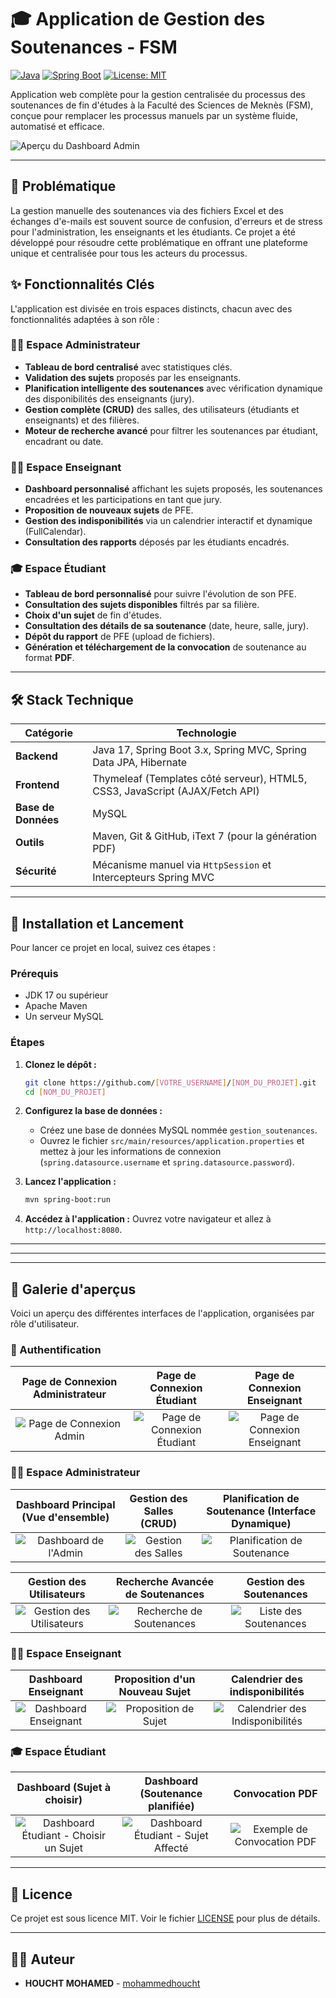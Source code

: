 # 🎓 Application de Gestion des Soutenances - FSM

[![Java](https://img.shields.io/badge/Java-17-blue.svg)](https://www.java.com)
[![Spring Boot](https://img.shields.io/badge/Spring%20Boot-3.x-brightgreen.svg)](https://spring.io/projects/spring-boot)
[![License: MIT](https://img.shields.io/badge/License-MIT-yellow.svg)](https://opensource.org/licenses/MIT)

Application web complète pour la gestion centralisée du processus des soutenances de fin d'études à la Faculté des Sciences de Meknès (FSM), conçue pour remplacer les processus manuels par un système fluide, automatisé et efficace.

![Aperçu du Dashboard Admin](https://i.ibb.co/6P6Xy9h/image.png)

---

## 🚀 Problématique

La gestion manuelle des soutenances via des fichiers Excel et des échanges d'e-mails est souvent source de confusion, d'erreurs et de stress pour l'administration, les enseignants et les étudiants. Ce projet a été développé pour résoudre cette problématique en offrant une plateforme unique et centralisée pour tous les acteurs du processus.

## ✨ Fonctionnalités Clés

L'application est divisée en trois espaces distincts, chacun avec des fonctionnalités adaptées à son rôle :

### 👨‍💼 Espace Administrateur
- **Tableau de bord centralisé** avec statistiques clés.
- **Validation des sujets** proposés par les enseignants.
- **Planification intelligente des soutenances** avec vérification dynamique des disponibilités des enseignants (jury).
- **Gestion complète (CRUD)** des salles, des utilisateurs (étudiants et enseignants) et des filières.
- **Moteur de recherche avancé** pour filtrer les soutenances par étudiant, encadrant ou date.

### 👨‍🏫 Espace Enseignant
- **Dashboard personnalisé** affichant les sujets proposés, les soutenances encadrées et les participations en tant que jury.
- **Proposition de nouveaux sujets** de PFE.
- **Gestion des indisponibilités** via un calendrier interactif et dynamique (FullCalendar).
- **Consultation des rapports** déposés par les étudiants encadrés.

### 🎓 Espace Étudiant
- **Tableau de bord personnalisé** pour suivre l'évolution de son PFE.
- **Consultation des sujets disponibles** filtrés par sa filière.
- **Choix d'un sujet** de fin d'études.
- **Consultation des détails de sa soutenance** (date, heure, salle, jury).
- **Dépôt du rapport** de PFE (upload de fichiers).
- **Génération et téléchargement de la convocation** de soutenance au format **PDF**.

---

## 🛠️ Stack Technique

| Catégorie      | Technologie                                                                  |
|----------------|------------------------------------------------------------------------------|
| **Backend**    | Java 17, Spring Boot 3.x, Spring MVC, Spring Data JPA, Hibernate             |
| **Frontend**   | Thymeleaf (Templates côté serveur), HTML5, CSS3, JavaScript (AJAX/Fetch API) |
| **Base de Données**| MySQL                                                                        |
| **Outils**     | Maven, Git & GitHub, iText 7 (pour la génération PDF)                         |
| **Sécurité**   | Mécanisme manuel via `HttpSession` et Intercepteurs Spring MVC                |

---

## 🏁 Installation et Lancement

Pour lancer ce projet en local, suivez ces étapes :

### Prérequis
- JDK 17 ou supérieur
- Apache Maven
- Un serveur MySQL

### Étapes
1.  **Clonez le dépôt :**
    ```bash
    git clone https://github.com/[VOTRE_USERNAME]/[NOM_DU_PROJET].git
    cd [NOM_DU_PROJET]
    ```
2.  **Configurez la base de données :**
    - Créez une base de données MySQL nommée `gestion_soutenances`.
    - Ouvrez le fichier `src/main/resources/application.properties` et mettez à jour les informations de connexion (`spring.datasource.username` et `spring.datasource.password`).
    
3.  **Lancez l'application :**
    ```bash
    mvn spring-boot:run
    ```
4.  **Accédez à l'application :**
    Ouvrez votre navigateur et allez à `http://localhost:8080`.

---
---

---

## 📸 Galerie d'aperçus

Voici un aperçu des différentes interfaces de l'application, organisées par rôle d'utilisateur.

### 🔑 Authentification
| Page de Connexion Administrateur  | Page de Connexion Étudiant | Page de Connexion Enseignant |
| :-----------------------: | :-----------------------: | :-----------------------: |
| ![][login-admin] | ![][login-etudiant] | ![][login-enseignant] |

### 👨‍💼 Espace Administrateur
| Dashboard Principal (Vue d'ensemble) | Gestion des Salles (CRUD) | Planification de Soutenance (Interface Dynamique) |
| :---: | :---: | :---: |
| ![][admin-dashboard] | ![][admin-salles] | ![][admin-planifier] |

| Gestion des Utilisateurs | Recherche Avancée de Soutenances | Gestion des Soutenances |
| :---: | :---: | :---: |
| ![][admin-utilisateurs] | ![][admin-recherche] | ![][admin-soutenances] |

### 👨‍🏫 Espace Enseignant
| Dashboard Enseignant | Proposition d'un Nouveau Sujet | Calendrier des indisponibilités |
| :---: | :---: | :---: |
| ![][enseignant-dashboard] | ![][enseignant-proposer] | ![][enseignant-calendrier] |

### 🎓 Espace Étudiant
| Dashboard (Sujet à choisir) | Dashboard (Soutenance planifiée) | Convocation PDF |
| :---: | :---: | :---: |
| ![][etudiant-choisir] | ![][etudiant-dashboard] | ![][etudiant-pdf] |

<!-- ====== DÉFINITION DES LIENS D'IMAGES (LI GHADI YKHEDMO) ====== -->
<!-- Remplacez les noms de fichiers par les vôtres s'ils sont différents -->

[login-admin]: aperçu/loginAdmin.png "Page de Connexion Admin"
[login-etudiant]: aperçu/loginEtudiant.png "Page de Connexion Étudiant"
[login-enseignant]: aperçu/loginEnseignant.png "Page de Connexion Enseignant"

[admin-dashboard]: aperçu/dashboardAdmin.png "Dashboard de l'Admin"
[admin-salles]: aperçu/gestionSalles.png "Gestion des Salles"
[admin-planifier]: aperçu/planifierSoutenance.png "Planification de Soutenance"
[admin-utilisateurs]: aperçu/gererEtilisateur.png "Gestion des Utilisateurs"
[admin-recherche]: aperçu/chercherSoutenance.png "Recherche de Soutenances"
[admin-soutenances]: aperçu/gestionSoutenance.png "Liste des Soutenances"

[enseignant-dashboard]: aperçu/dachboardEnseignant.png "Dashboard Enseignant"
[enseignant-proposer]: aperçu/proposerSujet.png "Proposition de Sujet"
[enseignant-calendrier]: aperçu/disponibilite.png "Calendrier des Indisponibilités"

[etudiant-choisir]: aperçu/choisirSujet.png "Dashboard Étudiant - Choisir un Sujet"
[etudiant-dashboard]: aperçu/dachboardEtudiant.jpg "Dashboard Étudiant - Sujet Affecté"
[etudiant-pdf]: aperçu/convocation.png "Exemple de Convocation PDF"
---
## 📜 Licence

Ce projet est sous licence MIT. Voir le fichier [LICENSE](LICENSE) pour plus de détails.

---

## 👨‍💻 Auteur
- **HOUCHT MOHAMED** - [mohammedhoucht](https://github.com/mohamedhou)
